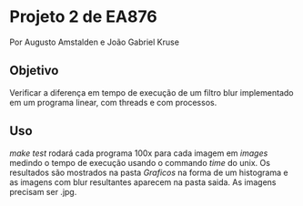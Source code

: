 # Projeto 2 de EA876
Por Augusto Amstalden e João Gabriel Kruse

## Objetivo

Verificar a diferença em tempo de execução de um filtro blur implementado em um programa linear, com threads e com processos.

## Uso

*make test* rodará cada programa 100x para cada imagem em *images* medindo o tempo de execução usando o commando *time* do unix. Os resultados são mostrados na pasta *Graficos* na forma de um histograma e as imagens com blur resultantes aparecem na pasta saida. As imagens precisam ser .jpg.
